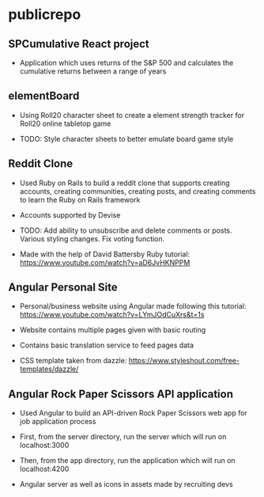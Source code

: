 # publicrepo

## SPCumulative React project

- Application which uses returns of the S&P 500 and calculates the cumulative returns between a range of years

## elementBoard

- Using Roll20 character sheet to create a element strength tracker for Roll20 online tabletop game

- TODO: Style character sheets to better emulate board game style

## Reddit Clone

- Used Ruby on Rails to build a reddit clone that supports creating accounts, creating communities, creating posts, and creating comments to learn the Ruby on Rails framework

- Accounts supported by Devise

- TODO: Add ability to unsubscribe and delete comments or posts. Various styling changes. Fix voting function.

- Made with the help of David Battersby Ruby tutorial: https://www.youtube.com/watch?v=aD6JvHKNPPM

## Angular Personal Site

- Personal/business website using Angular made following this tutorial: https://www.youtube.com/watch?v=LYmJOdCuXrs&t=1s

- Website contains multiple pages given with basic routing

- Contains basic translation service to feed pages data

- CSS template taken from dazzle: https://www.styleshout.com/free-templates/dazzle/

## Angular Rock Paper Scissors API application

- Used Angular to build an API-driven Rock Paper Scissors web app for job application process

- First, from the server directory, run the server which will run on localhost:3000

- Then, from the app directory, run the application which will run on localhost:4200

- Angular server as well as icons in assets made by recruiting devs
